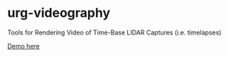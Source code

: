 # urg-videography
Tools for Rendering Video of Time-Base LIDAR Captures (i.e. timelapses)

[Demo here](https://vimeo.com/152925908)
